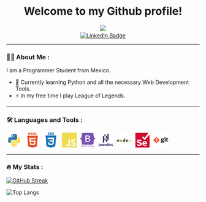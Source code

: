<h1 align="center">Welcome to my Github profile!</h1>
<div id="header" align="center">
  <img src="https://media.giphy.com/media/gjrYDwbjnK8x36xZIO/giphy.gif" width="200"/>
</div>
<div id="badges" align="center">
  <a href="https://www.linkedin.com/in/dante-kaled-barron-elizondod-3b1058224/">
    <img src="https://img.shields.io/badge/LinkedIn-blue?style=for-the-badge&logo=linkedin&logoColor=white" alt="LinkedIn Badge"/>
  </a>
</div>

---

### :man_technologist: About Me :
I am a Programmer Student from Mexico.
- :telescope: Currently learning Python and all the necessary Web Development Tools.
- :zap: In my free time I play League of Legends.

---

### :hammer_and_wrench: Languages and Tools :
<div>
    <img src="https://github.com/devicons/devicon/blob/master/icons/python/python-original.svg" title="Python" alt="Python" width="40" height="40"/>&nbsp;
    <img src="https://github.com/devicons/devicon/blob/master/icons/html5/html5-plain-wordmark.svg" title="HTML" alt="HTML" width="40" height="40"/>&nbsp;
    <img src="https://github.com/devicons/devicon/blob/master/icons/css3/css3-plain-wordmark.svg" title="CSS" alt="CSS" width="40" height="40"/>&nbsp;
    <img src="https://github.com/devicons/devicon/blob/master/icons/javascript/javascript-plain.svg" title="JS" alt="JS" width="40" height="40"/>&nbsp;
    <img src="https://github.com/devicons/devicon/blob/master/icons/bootstrap/bootstrap-plain-wordmark.svg" title="BS" alt="BS" width="40" height="40"/>&nbsp;
    <img src="https://github.com/devicons/devicon/blob/master/icons/pandas/pandas-original-wordmark.svg" title="pandas" alt="pandas" width="40" height="40"/>&nbsp;
    <img src="https://github.com/devicons/devicon/blob/master/icons/nodejs/nodejs-original-wordmark.svg" title="nodejs" alt="nodejs" width="40" height="40"/>&nbsp;
    <img src="https://github.com/devicons/devicon/blob/master/icons/selenium/selenium-original.svg" title="Selenium" alt="Selenium" width="40" height="40"/>&nbsp;
    <img src="https://github.com/devicons/devicon/blob/master/icons/git/git-original-wordmark.svg" title="git" alt="git" width="40" height="40"/>&nbsp;

</div>

---

### :fire: My Stats :
[![GitHub Streak](http://github-readme-streak-stats.herokuapp.com?user=Kaldito&theme=dark&background=000000)](https://git.io/streak-stats)


![Top Langs](https://github-readme-stats.vercel.app/api/top-langs/?username=Kaldito&layout=compact&theme=vision-friendly-dark)





